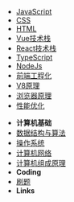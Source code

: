 <!-- docs/_sidebar.md -->
- [JavaScript](/)
- [CSS](css)
- [HTML](html)
- [Vue技术栈](vue)
- [React技术栈](react)
- [TypeScript](typescript)
- [NodeJs](nodejs)
- [前端工程化](engineering)
- [V8原理](v8)
- [浏览器原理](browserPrinciple)
- [性能优化](performance)
<!-- - **前端图形学**
  - [计算机图形学基础](csFundamentals)
  - [webGL](webgl)
  - [canvas](canvas)
  - [svg](svg) -->
- **计算机基础**
- [数据结构与算法](algorithm)
- [操作系统](operatingSystem)
- [计算机网络](networkProtocol)
- [计算机组成原理](composePrinciple)
- **Coding**
- [刷题](handcode)
- **Links**
<!-- - [个人简历](resume) -->
